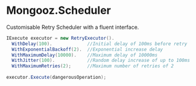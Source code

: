 Mongooz.Scheduler
=================

Customisable Retry Scheduler with a fluent interface.

```csharp
IExecute executor = new RetryExecutor().
  WithDelay(100).             //Initial delay of 100ms before retry
  WithExponentialBackoff(2).  //Exponential increase delay
  WithMaximumDelay(10000).    //Maximum delay of 10000ms
  WithJitter(100).            //Random delay increase of up to 100ms
  WithMaximumRetries(2);      //Maximum number of retries of 2
  
executor.Execute(dangerousOperation);
```
